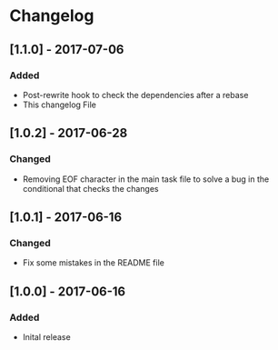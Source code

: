 # Changelog

## [1.1.0] - 2017-07-06
### Added
- Post-rewrite hook to check the dependencies after a rebase
- This changelog File

## [1.0.2] - 2017-06-28
### Changed
- Removing EOF character in the main task file to solve a bug in the conditional that checks the changes

## [1.0.1] - 2017-06-16
### Changed
- Fix some mistakes in the README file

## [1.0.0] - 2017-06-16
### Added
- Inital release